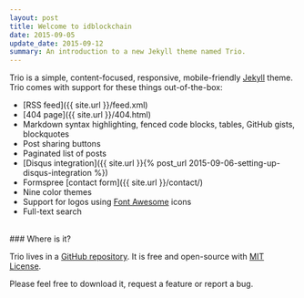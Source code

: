 ```yaml
---
layout: post
title: Welcome to idblockchain
date: 2015-09-05
update_date: 2015-09-12
summary: An introduction to a new Jekyll theme named Trio.
---
```


Trio is a simple, content-focused, responsive, mobile-friendly [Jekyll](http://jekyllrb.com/) theme. Trio comes with support for these things out-of-the-box:

* [RSS feed]({{ site.url }}/feed.xml)
* [404 page]({{ site.url }}/404.html)
* Markdown syntax highlighting, fenced code blocks, tables, GitHub gists, blockquotes
* Post sharing buttons
* Paginated list of posts
* [Disqus integration]({{ site.url }}{% post_url 2015-09-06-setting-up-disqus-integration %})
* Formspree [contact form]({{ site.url }}/contact/)
* Nine color themes
* Support for logos using [Font Awesome](http://fortawesome.github.io/Font-Awesome) icons
* Full-text search

<br/>
### Where is it?

Trio lives in a [GitHub repository](https://github.com/ankur-gupta/trio). It is free and open-source with [MIT License](http://opensource.org/licenses/MIT).

Please feel free to download it, request a feature or report a bug.

